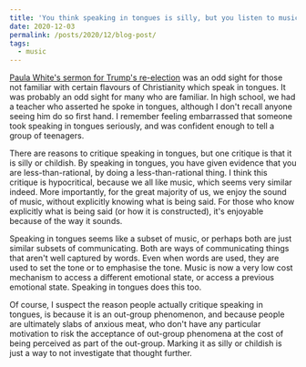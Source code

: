 ```yaml
---
title: 'You think speaking in tongues is silly, but you listen to music'
date: 2020-12-03
permalink: /posts/2020/12/blog-post/
tags:
  - music
---
```


[Paula White's sermon for Trump's re-election](https://www.youtube.com/watch?v=AUmMUmLYT1Y&ab_channel=EntertainmentToday) was an odd sight for those not familiar with certain flavours of Christianity which speak in tongues. It was probably an odd sight for many who are familiar. In high school, we had a teacher who asserted he spoke in tongues, although I don't recall anyone seeing him do so first hand. I remember feeling embarrassed that someone took speaking in tongues seriously, and was confident enough to tell a group of teenagers. 

There are reasons to critique speaking in tongues, but one critique is that it is silly or childish. By speaking in tongues, you have given evidence that you are less-than-rational, by doing a less-than-rational thing. I think this critique is hypocritical, because we all like music, which seems very similar indeed. More importantly, for the great majority of us, we enjoy the sound of music, without explicitly knowing what is being said. For those who know explicitly what is being said (or how it is constructed), it's enjoyable because of the way it sounds. 

Speaking in tongues seems like a subset of music, or perhaps both are just similar subsets of communicating. Both are ways of communicating things that aren't well captured by words. Even when words are used, they are used to set the tone or to emphasise the tone. Music is now a very low cost mechanism to access a different emotional state, or access a previous emotional state. Speaking in tongues does this too.

Of course, I suspect the reason people actually critique speaking in tongues, is because it is an out-group phenomenon, and because people are ultimately slabs of anxious meat, who don't have any particular motivation to risk the acceptance of out-group phenomena at the cost of being perceived as part of the out-group. Marking it as silly or childish is just a way to not investigate that thought further. 

<meta name="twitter:card" content="summary_large_image">
<meta name="twitter:site" content="@jasonrosewell">
<meta name="twitter:title" content="You think speaking in tongues is silly, but you listen to music">
<meta name="twitter:image" content="https://rorywatts.github.io/images/jason-rosewell-ASKeuOZqhYU-unsplash.jpg">